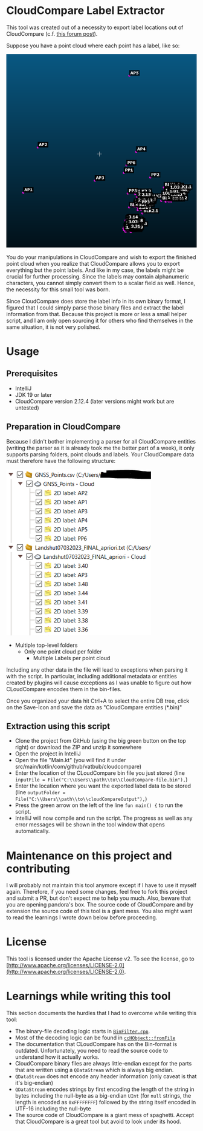 # CloudCompare Label Extractor
This tool was created out of a necessity to export label locations out of CloudCompare (c.f. [this forum post](https://danielgm.net/cc/forum/viewtopic.php?t=4484)).

Suppose you have a point cloud where each point has a label, like so:

![Point cloud with each point having a label](labelled-point-cloud.PNG "Labelled point cloud")

You do your manipulations in CloudCompare and wish to export the finished point cloud when you realize that CloudCompare allows you to export everything but the point labels.
And like in my case, the labels might be crucial for further processing.
Since the labels may contain alphanumeric characters, you cannot simply convert them to a scalar field as well.
Hence, the necessity for this small tool was born.

Since CloudCompare does store the label info in its own binary format, I figured that I could simply parse those binary files and extract the label information from that.
Because this project is more or less a small helper script, and I am only open sourcing it for others who find themselves in the same situation, it is not very polished.

# Usage
## Prerequisites
- IntelliJ
- JDK 19 or later
- CloudCompare version 2.12.4 (later versions might work but are untested)

## Preparation in CloudCompare
Because I didn't bother implementing a parser for all CloudCompare entities (writing the parser as it is already took me the better part of a week), it only supports parsing folders, point clouds and labels.
Your CloudCompare data must therefore have the following structure:

![CloudCompare file structure](file-structure.PNG "CloudCompare file structure")

- Multiple top-level folders
  - Only one point cloud per folder
    - Multiple Labels per point cloud

Including any other data in the file will lead to exceptions when parsing it with the script.
In particular, including additional metadata or entities created by plugins will cause exceptions as I was unable to figure out how CLoudCompare encodes them in the bin-files.

Once you organized your data hit Ctrl+A to select the entire DB tree, click on the Save-Icon and save the data as "CloudCompare entities (*.bin)"

## Extraction using this script
- Clone the project from GitHub (using the big green button on the top right) or download the ZIP and unzip it somewhere
- Open the project in IntelliJ
- Open the file "Main.kt" (you will find it under src/main/kotlin/com/github/vatbub/cloudcompare)
- Enter the location of the CLoudCompare bin file you just stored (line `inputFile = File("C:\\Users\\path\\to\\CloudCompare-file.bin"),`)
- Enter the location where you want the exported label data to be stored (line `outputFolder = File("C:\\Users\\path\\to\\cloudCompareOutput"),`)
- Press the green arrow on the left of the line `fun main() {` to run the script.
- IntelliJ will now compile and run the script. The progress as well as any error messages will be shown in the tool window that opens automatically.

# Maintenance on this project and contributing
I will probably not maintain this tool anymore except if I have to use it myself again. 
Therefore, if you need some changes, feel free to fork this project and submit a PR, but don't expect me to help you much.
Also, beware that you are opening pandora's box.
The source code of CloudCompare and by extension the source code of this tool is a giant mess.
You also might want to read the learnings I wrote down below before proceeding.

# License
This tool is licensed under the Apache License v2. To see the license, go to [http://www.apache.org/licenses/LICENSE-2.0](http://www.apache.org/licenses/LICENSE-2.0).

# Learnings while writing this tool
This section documents the hurdles that I had to overcome while writing this tool:

- The binary-file decoding logic starts in [`BinFilter.cpp`](https://github.com/CloudCompare/CloudCompare/blob/master/libs/qCC_io/src/BinFilter.cpp).
- Most of the decoding logic can be found in [`ccHObject::fromFile`](https://github.com/CloudCompare/CloudCompare/blob/a14f0433a137c09e63c3e833c5041bc8632824f7/libs/qCC_db/src/ccHObject.cpp#L1025)
- The documentation that CLoudCompare has on the Bin-format is outdated. Unfortunately, you need to read the source code to understand how it actually works.
- CloudCompare binary files are always little-endian except for the parts that are written using a `QDataStream` which is always big endian.
- `QDataStream` does not encode any header information (only caveat is that it's big-endian)
- `QDataStream` encodes strings by first encoding the length of the string in bytes including the null-byte as a big-endian `UInt` (for `null` strings, the length is encoded as `0xFFFFFFFF`) followed by the string itself encoded in UTF-16 including the null-byte
- The source code of CloudCompare is a giant mess of spaghetti. Accept that CloudCompare is a great tool but avoid to look under its hood.
